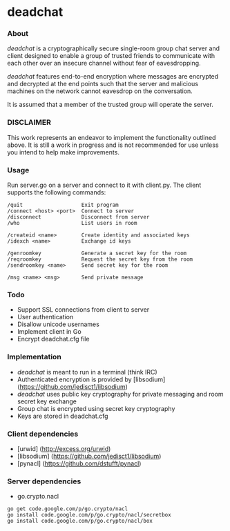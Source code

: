 deadchat
========

### About

*deadchat* is a cryptographically secure single-room group chat server and client designed to enable a group of trusted friends to communicate with each other over an insecure channel without fear of eavesdropping.  

*deadchat* features end-to-end encryption where messages are encrypted and decrypted at the end points such that the server and malicious machines on the network cannot eavesdrop on the conversation.

It is assumed that a member of the trusted group will operate the server.

### DISCLAIMER

This work represents an endeavor to implement the functionality outlined above.  It is still a work in progress and is not recommended for use unless you intend to help make improvements.

### Usage

Run server.go on a server and connect to it with client.py.  The client supports the following commands:

```
/quit                   Exit program
/connect <host> <port>  Connect to server
/disconnect             Disconnect from server
/who                    List users in room

/createid <name>        Create identity and associated keys
/idexch <name>          Exchange id keys

/genroomkey             Generate a secret key for the room
/reqroomkey             Request the secret key from the room
/sendroomkey <name>     Send secret key for the room

/msg <name> <msg>       Send private message
```

### Todo

* Support SSL connections from client to server
* User authentication
* Disallow unicode usernames
* Implement client in Go
* Encrypt deadchat.cfg file

### Implementation

* *deadchat* is meant to run in a terminal (think IRC)
* Authenticated encryption is provided by [libsodium] (https://github.com/jedisct1/libsodium)
* *deadchat* uses public key cryptography for private messaging and room secret key exchange
* Group chat is encrypted using secret key cryptography
* Keys are stored in deadchat.cfg

### Client dependencies
* [urwid]      (http://excess.org/urwid)
* [libsodium]  (https://github.com/jedisct1/libsodium)
* [pynacl]     (https://github.com/dstufft/pynacl)

### Server dependencies
* go.crypto.nacl

```
go get code.google.com/p/go.crypto/nacl
go install code.google.com/p/go.crypto/nacl/secretbox
go install code.google.com/p/go.crypto/nacl/box
```
